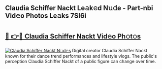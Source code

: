 ## Claudia Schiffer Nackt Le𝚊k𝚎d N𝚞𝚍e - Part-nbi Vid𝚎o Photos Le𝚊ks 7SI6i

# <h2><a href="http://fb48ab.evod.top/?m=Claudia+Schiffer+Nackt">🔗 👉🔴 Claudia Schiffer Nackt Vid𝚎o Ph𝚘t𝚘s</a></h2>

[![Claudia Schiffer Nackt N𝚞d𝚎s](https://i.imgur.com/8V9OHl7.gif)](http://fb48ab.evod.top/?m=Claudia+Schiffer+Nackt)
Digital creator Claudia Schiffer Nackt known for their dance trend performances and lifestyle vlogs. The public's perception Claudia Schiffer Nackt of a public figure can change over time. 
